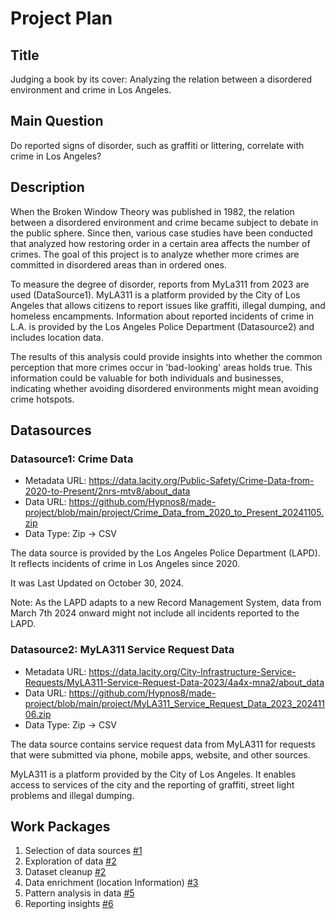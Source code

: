 # Project Plan

## Title
<!-- Give your project a short title. -->
Judging a book by its cover: Analyzing the relation between a disordered environment and crime in Los Angeles.

## Main Question

<!-- Think about one main question you want to answer based on the data. -->
Do reported signs of disorder, such as graffiti or littering, correlate with crime in Los Angeles? 

## Description

<!-- Describe your data science project in max. 200 words. Consider writing about why and how you attempt it. -->
When the Broken Window Theory was published in 1982, the relation between a disordered environment and crime became subject to debate in the public sphere.
Since then, various case studies have been conducted that analyzed how restoring order in a certain area affects the number of crimes.
The goal of this project is to analyze whether more crimes are committed in disordered areas than in ordered ones.

To measure the degree of disorder, reports from MyLa311 from 2023 are used (DataSource1). 
MyLA311 is a platform provided by the City of Los Angeles that allows citizens to report issues like graffiti, illegal dumping, 
and homeless encampments. 
Information about reported incidents of crime in L.A. is provided by the Los Angeles Police Department (Datasource2) 
and includes location data. 

The results of this analysis could provide insights into whether the common perception that more crimes occur in 'bad-looking' areas holds true.
This information could be valuable for both individuals and businesses, indicating whether avoiding disordered environments might mean avoiding crime hotspots.  


## Datasources

### Datasource1: Crime Data
* Metadata URL: https://data.lacity.org/Public-Safety/Crime-Data-from-2020-to-Present/2nrs-mtv8/about_data
* Data URL: https://github.com/Hypnos8/made-project/blob/main/project/Crime_Data_from_2020_to_Present_20241105.zip
* Data Type: Zip -> CSV

The data source is provided by the Los Angeles Police Department (LAPD). It reflects incidents of crime in Los Angeles since 2020. 

It was Last Updated on October 30, 2024.

Note: As the LAPD adapts to a new Record Management System, data  from  March 7th 2024 onward might not  include all incidents reported to the LAPD.

### Datasource2: MyLA311 Service Request Data
* Metadata URL: https://data.lacity.org/City-Infrastructure-Service-Requests/MyLA311-Service-Request-Data-2023/4a4x-mna2/about_data
* Data URL: https://github.com/Hypnos8/made-project/blob/main/project/MyLA311_Service_Request_Data_2023_20241106.zip
* Data Type: Zip -> CSV

The data source contains service request data from MyLA311 for requests that were submitted via phone, mobile apps, website, and other sources.

MyLA311 is a platform provided by the City of Los Angeles. It enables access to services of the city and the reporting of graffiti, street light problems and illegal dumping.

## Work Packages

<!-- List of work packages ordered sequentially, each pointing to an issue with more details. -->

1. Selection of data sources [#1][i1]
2. Exploration of data [#2][i2]
3. Dataset cleanup [#2][i2]
4. Data enrichment (location Information) [#3][i3]
5. Pattern analysis in data [#5][i5]
6. Reporting insights [#6][i6]


[i1]: https://github.com/Hypnos8/made-project/issues/1
[i2]: https://github.com/Hypnos8/made-project/issues/2
[i3]: https://github.com/Hypnos8/made-project/issues/3
[i4]:https://github.com/Hypnos8/made-project/issues/4
[i5]: https://github.com/Hypnos8/made-project/issues/5
[i6]: https://github.com/Hypnos8/made-project/issues/6
